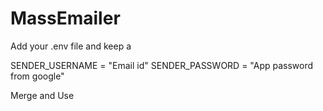 # MassEmailer

Add your .env file and keep a 

SENDER_USERNAME = "Email id"
SENDER_PASSWORD = "App password from google"

Merge and Use
